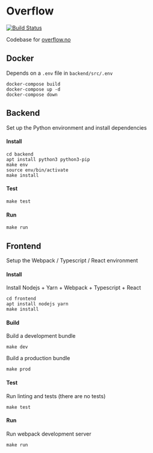 Overflow
====

[![Build Status](https://ci.ulv.io/api/badges/myth/overflow/status.svg)](https://ci.ulv.io/myth/overflow)

Codebase for [overflow.no](https://overflow.no)

## Docker

Depends on a `.env` file in `backend/src/.env`

```
docker-compose build
docker-compose up -d
docker-compose down
```

## Backend

Set up the Python environment and install dependencies

#### Install

```
cd backend
apt install python3 python3-pip
make env
source env/bin/activate
make install
```

#### Test

```
make test
```

#### Run

```
make run
```

## Frontend

Setup the Webpack / Typescript / React environment

#### Install

Install Nodejs + Yarn + Webpack + Typescript + React

```
cd frontend
apt install nodejs yarn
make install
```

#### Build

Build a development bundle

```
make dev
```

Build a production bundle

```
make prod
```

#### Test

Run linting and tests (there are no tests)

```
make test
```

#### Run

Run webpack development server

```
make run
```
